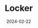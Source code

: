 ---  
layout: startup_page  
title: "Locker"  
id: "wantlocker.com"  
permalink: "/lockerwantlocker.com02222024/"  
website: "https://www.wantlocker.com/"  
funding_round: ""  
funding_amount: "$2.5M"  
investors: "Wonder Ventures, Cabell Hickman, Chris Arreguin, Elizabeth Egan, Maggie Sellers, Kira Jackson, Alex Doman, Tariro Makoni"  
about: "Locker is a social shopping platform designed for everyday consumers to create and share shoppable wish lists. It allows users to organize online products into categorized lists, discover collections from others, and collaborate with friends. The platform differentiates itself from influencer-focused platforms by focusing on organic sharing and community building."  
markets: "Social Commerce, E-commerce, Fashion, Internet, Shopping, Social Network"  
hq: "Glendale, California, United States"  
founded_year: "2020"  
linkedin: "https://www.linkedin.com/company/wantlocker"  
twitter: "https://twitter.com/lockerextension"  
instagram: ""  
facebook: "https://www.facebook.com/pg/wantlocker/"  
crunchbase: "https://www.crunchbase.com/organization/locker"  
pitchbook: "https://pitchbook.com/profiles/company/483639-94"  

date_display: "22-Feb-2024"  
date: "2024-02-22"

# SEO Optimization  
meta_title: "Locker -  Funding ($2.5M)"  
meta_description: "Locker, Locker is a social shopping platform designed for everyday consumers to create and share shoppable wish lists. It allows users to organize online prod..."  
meta_keywords: "Locker, Social Commerce, E-commerce, Fashion, Internet, Shopping, Social Network,  funding"  
canonical_url: "https://startup.projectstartups.com/lockerwantlocker.com02222024/"  
---